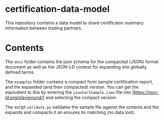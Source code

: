 # certification-data-model

This repository contains a data model to share certificaion summary information between trading partners.

# Contents

The ```docs``` folder contains the json schema for the compacted (JSON) format document as well as the JSON-LD context for 
expanding into globally defined terms.

The ```examples``` folder contains a compact form sample certification report, and the expanded (and then compacted)
version. You can get the equivalent to this by entering the ```jsonCertSample.json``` file into [https://json-ld.org/playground/] 
and selecting the compact version.

The script ```validate.py``` validates the sample file against the schema and the expands and compacts it an ensures 
its matching (no data lost).


